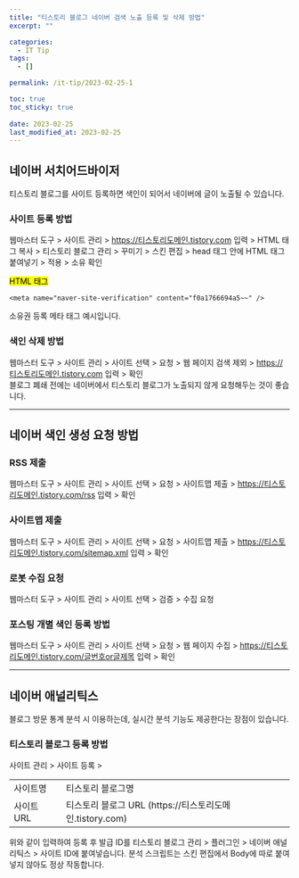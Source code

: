 ```yaml
---
title: "티스토리 블로그 네이버 검색 노출 등록 및 삭제 방법"
excerpt: ""

categories:
  - IT Tip
tags:
  - []

permalink: /it-tip/2023-02-25-1

toc: true
toc_sticky: true
 
date: 2023-02-25
last_modified_at: 2023-02-25
---
```


## 네이버 서치어드바이저

티스토리 블로그를 사이트 등록하면 색인이 되어서 네이버에 글이 노출될 수 있습니다.

### 사이트 등록 방법
웹마스터 도구 > 사이트 관리 > https://티스토리도메인.tistory.com 입력 > HTML 태그 복사 > 티스토리 블로그 관리 > 꾸미기 > 스킨 편집 > head 태그 안에 HTML 태그 붙여넣기 > 적용 > 소유 확인

<mark>HTML 태그</mark>
```
<meta name="naver-site-verification" content="f0a1766694a5~~" />
```
소유권 등록 메타 태그 예시입니다.

### 색인 삭제 방법
웹마스터 도구 > 사이트 관리 > 사이트 선택 > 요청 > 웹 페이지 검색 제외 > https://티스토리도메인.tistory.com 입력 > 확인  
블로그 폐쇄 전에는 네이버에서 티스토리 블로그가 노출되지 않게 요청해두는 것이 좋습니다.

---

## 네이버 색인 생성 요청 방법

### RSS 제출
웹마스터 도구 > 사이트 관리 > 사이트 선택 > 요청 > 사이트맵 제출 > https://티스토리도메인.tistory.com/rss 입력 > 확인

### 사이트맵 제출
웹마스터 도구 > 사이트 관리 > 사이트 선택 > 요청 > 사이트맵 제출 > https://티스토리도메인.tistory.com/sitemap.xml 입력 > 확인

### 로봇 수집 요청
웹마스터 도구 > 사이트 관리 > 사이트 선택 > 검증 > 수집 요청

### 포스팅 개별 색인 등록 방법
웹마스터 도구 > 사이트 관리 > 사이트 선택 > 요청 > 웹 페이지 수집 > https://티스토리도메인.tistory.com/글번호or글제목 입력 > 확인

---

## 네이버 애널리틱스
블로그 방문 통계 분석 시 이용하는데, 실시간 분석 기능도 제공한다는 장점이 있습니다.

### 티스토리 블로그 등록 방법

사이트 관리 > 사이트 등록 >  
<table>
  <tbody>
    <tr>
      <td>사이트명</td>
      <td>티스토리 블로그명</td>
    </tr>
    <tr>
      <td>사이트 URL</td>
      <td>티스토리 블로그 URL (https://티스토리도메인.tistory.com)</td>
    </tr>
  </tbody>
</table>
위와 같이 입력하여 등록 후 발급 ID를 티스토리 블로그 관리 > 플러그인 > 네이버 애널리틱스 > 사이트 ID에 붙여넣습니다.  
분석 스크립트는 스킨 편집에서 Body에 따로 붙여넣지 않아도 정상 작동합니다.